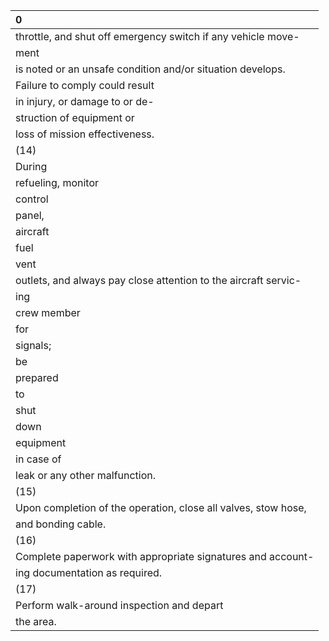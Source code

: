 | 0                                                               |
|:----------------------------------------------------------------|
| throttle, and shut off emergency switch if any vehicle move-    |
| ment                                                            |
| is noted or an unsafe condition and/or situation develops.      |
| Failure to comply could result                                  |
| in injury, or damage to or de-                                  |
| struction of equipment or                                       |
| loss of mission effectiveness.                                  |
| (14)                                                            |
| During                                                          |
| refueling, monitor                                              |
| control                                                         |
| panel,                                                          |
| aircraft                                                        |
| fuel                                                            |
| vent                                                            |
| outlets, and always pay close attention to the aircraft servic- |
| ing                                                             |
| crew member                                                     |
| for                                                             |
| signals;                                                        |
| be                                                              |
| prepared                                                        |
| to                                                              |
| shut                                                            |
| down                                                            |
| equipment                                                       |
| in case of                                                      |
| leak or any other malfunction.                                  |
| (15)                                                            |
| Upon completion of the operation, close all valves, stow hose,  |
| and bonding cable.                                              |
| (16)                                                            |
| Complete paperwork with appropriate signatures and account-     |
| ing documentation as required.                                  |
| (17)                                                            |
| Perform walk-around inspection and depart                       |
| the area.                                                       |